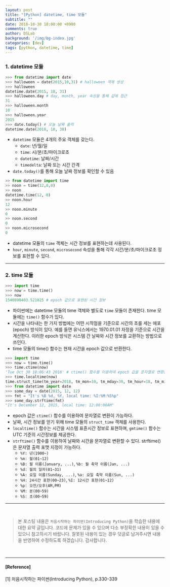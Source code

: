 ```yaml
---
layout: post
title: "[Python] datetime, time 모듈"
subtitle: ""
date: 2018-10-30 18:00:00 +0900
comments: true
author: DSLab
background: '/img/bg-index.jpg'
categories: [dev]
tags: [python, datetime, time]
---
```


### 1. datetime 모듈  

```python
>>> from datetime import date
>>> halloween = date(2015,10,31) # halloween 객체 생성
>>> halloween
datetime.date(2015, 10, 31)
>>> halloween.day # day, month, year 속성을 통해 값에 접근
31
>>> halloween.month
10
>>> halloween.year
2015
>>> date.today() # 오늘 날짜 출력
datetime.date(2018, 10, 30)
```

  - `datetime` 모듈은 4개의 주요 객체를 갖는다.
    - `date`: 년/월/일
    - `time`: 시/분/초/마이크로초
    - `datetime`: 날짜/시간
    - `timedelta`: 날짜 또는 시간 간격
  - `date.today()`를 통해 오늘 날짜 정보를 확인할 수 있음

```python
>> from datetime import time
>> noon = time(12,0,0)
>> noon
datetime.time(12, 0)
>> noon.hour
12
>> noon.minute
0
>> noon.second
0
>> noon.microsecond
0
```

  - datetime 모듈의 `time` 객체는 시간 정보를 표현하는데 사용된다.
  - `hour`, `minute`, `second`, `microsecond` 속성을 통해 각각 시간/분/초/마이크로초 정보를 표현할 수 있다.

---

### 2. time 모듈

```python
>>> import time
>>> now = time.time()
>>> now
1540890403.521025 # epoch 값으로 표현된 시간 정보
```

  - 파이썬에는 datetime 모듈의 time 객체와 별도로 `time` 모듈이 존재한다. time 모듈에는 `time()` 함수가 있다.
  - 시간을 나타내는 한 가지 방법에는 어떤 시작점을 기준으로 시간의 초를 세는 에포(epoch) 방식이 있다. 예를 들면 유닉스에서는 1970.01.01 자정을 기준으로 시간을 계산한다. 이러한 epoch 방식은 시스템 간 날짜와 시간 정보를 교환하는 방법으로 쓰인다.
  - time 모듈의 time() 함수는 현재 시간을 epoch 값으로 반환한다.

```python
>>> import time
>>> now = time.time()
>>> time.ctime(now)
'Tue Oct 30 18:06:43 2018' # ctime() 함수를 이용하여 epoch 값을 문자열로 변환한 결과
>>> time.localtime(now)
time.struct_time(tm_year=2018, tm_mon=10, tm_mday=30, tm_hour=18, tm_min=6, tm_sec=43, tm_wday=1, tm_yday=303, tm_isdst=0)
>>> from datetime import date
>>> some_day = date(2015, 12, 12)
>>> fmt = "It's %B %d, %Y, local time: %I:%M:%S%p"
>>> some_day.strftime(fmt)
"It's December 12, 2015, local time: 12:00:00AM"
```

  - epoch 값은 `ctime()` 함수를 이용하여 문자열로 변환이 가능하다.
  - 날짜, 시간 정보를 얻기 위해 time 모듈의 `struct_time` 객체를 사용한다.
  - `localtime()` 함수는 시간을 시스템 표쥰시간 정보로 표현하며, `gmtime()` 함수는 UTC 기준의 시간정보를 제공한다.
  - `strftime()` 함수를 이용하여 날짜와 시간을 문자열로 변환할 수 있다. strftime()은 문자열 출력 포맷 지정이 가능하다.
    - `%Y: 년(1900~)`
    - `%m: 월(01~12)`
    - `%B: 월 이름(January, ...)`, `%b: 월 축약 이름(Jan, ...)`
    - `%d: 월의 일자(01~31)`
    - `%A: 요일 이름(Sunday, ...)`, `%a: 요일 축약 이름(Sun, ...)`
    - `%H: 24시간 표현(00~23)`, `%I: 12시간 표현(01~12)`
    - `%p: 오전/오후(AM,PM)`
    - `%M: 분(00~59)`
    - `%S: 초(00~59)`

---


<br>

>본 포스팅 내용은 `처음시작하는 파이썬(Introducing Python)`을 학습한 내용에 대한 요약 글입니다. 코드에 문제가 있을 수 있으며 다소 부정확한 내용이 있을 수 있으니 참고하시기 바랍니다. 잘못된 내용이 있는 경우 덧글로 남겨주시면 내용을 반영하여 수정하도록 하겠습니다. 감사합니다.

<br>

---

#### [Reference]

[1] 처음시작하는 파이썬(Introducing Python), p.330-339
